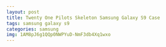 ```yaml
---
layout: post
title: Twenty One Pilots Skeleton Samsung Galaxy S9 Case
tags: samsung galaxy s9
categories: samsung
img: 1AM8pJ6g1QQp0NWPYuD-NmF3db4Xq1wxo
---
```

